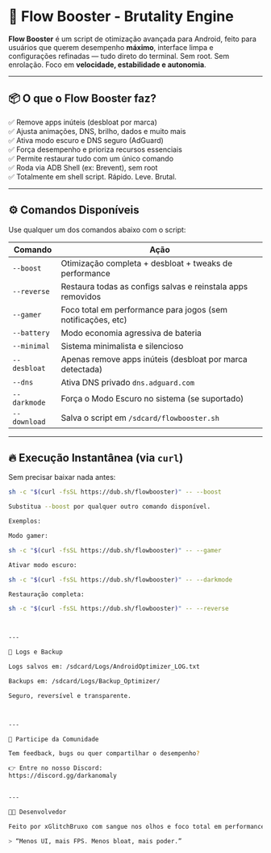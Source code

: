 # 🚀 Flow Booster - Brutality Engine

**Flow Booster** é um script de otimização avançada para Android, feito para usuários que querem desempenho **máximo**, interface limpa e configurações refinadas — tudo direto do terminal. Sem root. Sem enrolação. Foco em **velocidade, estabilidade e autonomia**.

---

## 📦 O que o Flow Booster faz?

✅ Remove apps inúteis (desbloat por marca)  
✅ Ajusta animações, DNS, brilho, dados e muito mais  
✅ Ativa modo escuro e DNS seguro (AdGuard)  
✅ Força desempenho e prioriza recursos essenciais  
✅ Permite restaurar tudo com um único comando  
✅ Roda via ADB Shell (ex: Brevent), sem root  
✅ Totalmente em shell script. Rápido. Leve. Brutal.

---

## ⚙️ Comandos Disponíveis

Use qualquer um dos comandos abaixo com o script:

| Comando         | Ação                                                                 |
|-----------------|----------------------------------------------------------------------|
| `--boost`       | Otimização completa + desbloat + tweaks de performance               |
| `--reverse`     | Restaura todas as configs salvas e reinstala apps removidos         |
| `--gamer`       | Foco total em performance para jogos (sem notificações, etc)        |
| `--battery`     | Modo economia agressiva de bateria                                   |
| `--minimal`     | Sistema minimalista e silencioso                                     |
| `--desbloat`    | Apenas remove apps inúteis (desbloat por marca detectada)           |
| `--dns`         | Ativa DNS privado `dns.adguard.com`                                  |
| `--darkmode`    | Força o Modo Escuro no sistema (se suportado)                        |
| `--download`    | Salva o script em `/sdcard/flowbooster.sh`                           |

---

## 🔥 Execução Instantânea (via `curl`)

Sem precisar baixar nada antes:

```bash
sh -c "$(curl -fsSL https://dub.sh/flowbooster)" -- --boost

Substitua --boost por qualquer outro comando disponível.

Exemplos:

Modo gamer:

sh -c "$(curl -fsSL https://dub.sh/flowbooster)" -- --gamer

Ativar modo escuro:

sh -c "$(curl -fsSL https://dub.sh/flowbooster)" -- --darkmode

Restauração completa:

sh -c "$(curl -fsSL https://dub.sh/flowbooster)" -- --reverse



---

📂 Logs e Backup

Logs salvos em: /sdcard/Logs/AndroidOptimizer_LOG.txt

Backups em: /sdcard/Logs/Backup_Optimizer/

Seguro, reversível e transparente.



---

💬 Participe da Comunidade

Tem feedback, bugs ou quer compartilhar o desempenho?

👉 Entre no nosso Discord:
https://discord.gg/darkanomaly


---

👨‍💻 Desenvolvedor

Feito por xGlitchBruxo com sangue nos olhos e foco total em performance real.

> “Menos UI, mais FPS. Menos bloat, mais poder.”





